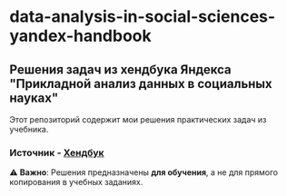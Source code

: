 # data-analysis-in-social-sciences-yandex-handbook

## Решения задач из хендбука Яндекса "Прикладной анализ данных в социальных науках"

Этот репозиторий содержит мои решения практических задач из учебника.

### Источник - [Хендбук](https://education.yandex.ru/handbook/data-analysis) 

⚠ **Важно**: Решения предназначены **для обучения**, а не для прямого копирования в учебных заданиях.
